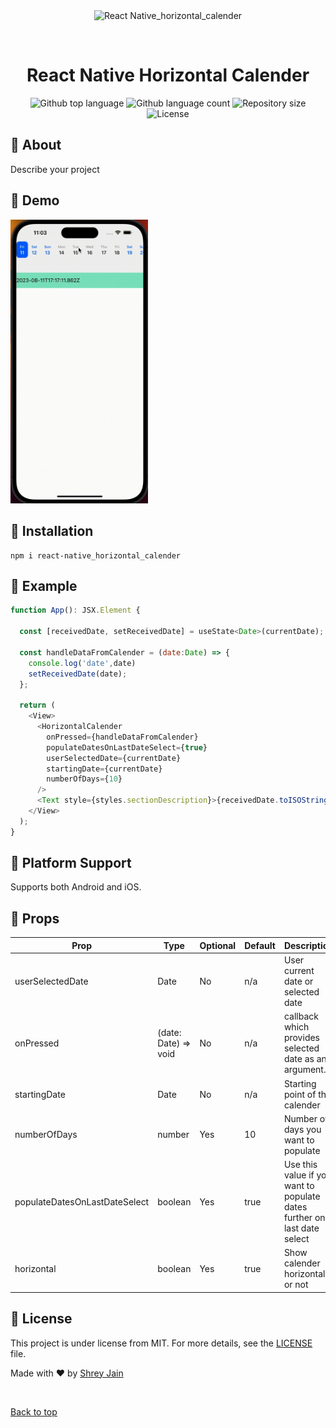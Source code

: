 <div align="center" id="top"> 
  <img src="./.github/app.gif" alt="React Native_horizontal_calender" />

  &#xa0;

  <!-- <a href="https://reactnative_horizontal_calender.netlify.app">Demo</a> -->
</div>

<h1 align="center">React Native Horizontal Calender</h1>

<p align="center">
  <img alt="Github top language" src="https://img.shields.io/github/languages/top/shreyj786/react-native_horizontal_calender?color=56BEB8">

  <img alt="Github language count" src="https://img.shields.io/github/languages/count/shreyj786/react-native_horizontal_calender?color=56BEB8">

  <img alt="Repository size" src="https://img.shields.io/github/repo-size/shreyj786/react-native_horizontal_calender?color=56BEB8">

  <img alt="License" src="https://img.shields.io/github/license/shreyj786/react-native_horizontal_calender?color=56BEB8">

  <!-- <img alt="Github issues" src="https://img.shields.io/github/issues/{{YOUR_GITHUB_USERNAME}}/react-native_horizontal_calender?color=56BEB8" /> -->

  <!-- <img alt="Github forks" src="https://img.shields.io/github/forks/{{YOUR_GITHUB_USERNAME}}/react-native_horizontal_calender?color=56BEB8" /> -->

  <!-- <img alt="Github stars" src="https://img.shields.io/github/stars/{{YOUR_GITHUB_USERNAME}}/react-native_horizontal_calender?color=56BEB8" /> -->
</p>

<!-- Status -->

<!-- <h4 align="center"> 
	🚧  React Native_horizontal_calender 🚀 Under construction...  🚧
</h4> 

<hr> -->


## :dart:  About ##

Describe your project

## :dart: Demo ##

<img src="screenshots/demo.gif" width="220px"><br>

## :dart:  Installation ##
```
npm i react-native_horizontal_calender
```

## :dart:  Example ##
```javascript
function App(): JSX.Element {
 
  const [receivedDate, setReceivedDate] = useState<Date>(currentDate);

  const handleDataFromCalender = (date:Date) => {
    console.log('date',date)
    setReceivedDate(date);
  };

  return (
    <View>
      <HorizontalCalender
        onPressed={handleDataFromCalender}
        populateDatesOnLastDateSelect={true}
        userSelectedDate={currentDate}
        startingDate={currentDate}
        numberOfDays={10}
      />
      <Text style={styles.sectionDescription}>{receivedDate.toISOString() }</Text>
    </View>
  );
}
```

## :dart:  Platform Support ##

Supports both Android and iOS.

## :dart:  Props ##

| Prop                 | Type   | Optional       | Default      | Description                                                                            |
| -------------------- | ------ | --------       | ------------ | -------------------------------------------------------------------------------------- |
| userSelectedDate     | Date   | No             | n/a          | User current date or selected date                                                     |
| onPressed            | (date: Date) => void    | No       | n/a | callback which provides selected date as an argument.                                |
| startingDate         | Date   | No             | n/a          | Starting point of the calender| 
| numberOfDays         | number | Yes            | 10           | Number of days you want to populate| 
| populateDatesOnLastDateSelect | boolean   | Yes      | true        | Use this value if you want to populate dates further on last date select| 
| horizontal | boolean   | Yes      | true          | Show calender horizontal or not| 


## :dart:  License ##

This project is under license from MIT. For more details, see the [LICENSE](LICENSE.md) file.


Made with :heart: by <a href="https://github.com/shreyj786" target="_blank">Shrey Jain</a>

&#xa0;

<a href="#top">Back to top</a>

